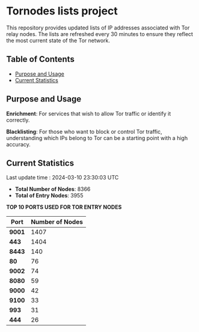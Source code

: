 # Tornodes lists project

This repository provides updated lists of IP addresses associated with Tor relay nodes. The lists are refreshed every 30 minutes to ensure they reflect the most current state of the Tor network.

## Table of Contents

- [Purpose and Usage](#purpose-and-usage)
- [Current Statistics](#current-statistics)


## Purpose and Usage

**Enrichment**: For services that wish to allow Tor traffic or identify it correctly.

**Blacklisting**: For those who want to block or control Tor traffic, understanding which IPs belong to Tor can be a starting point with a high accuracy.

## Current Statistics

Last update time : 2024-03-10 23:30:03 UTC

- **Total Number of Nodes**: 8366
- **Total of Entry Nodes**: 3955

**TOP 10 PORTS USED FOR TOR ENTRY NODES**

| **Port** | **Number of Nodes** |
|------|-----------------|
| **9001**   | 1407  |
| **443**   | 1404  |
| **8443**   | 140  |
| **80**   | 76  |
| **9002**   | 74  |
| **8080**   | 59  |
| **9000**   | 42  |
| **9100**   | 33  |
| **993**   | 31  |
| **444**   | 26  |

